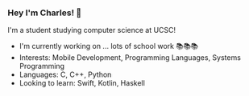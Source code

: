 ### Hey I'm Charles! 👋
I'm a student studying computer science at UCSC! 
 
- I'm currently working on ... lots of school work 📚📚📚
- Interests: Mobile Development, Programming Languages, Systems Programming
- Languages: C, C++, Python
- Looking to learn: Swift, Kotlin, Haskell

<!--
**Charles-Knight/Charles-Knight** is a ✨ _special_ ✨ repository because its `README.md` (this file) appears on your GitHub profile.

Here are some ideas to get you started:

- 🔭 I’m currently working on ...
- 🌱 I’m currently learning ...
- 👯 I’m looking to collaborate on ...
- 🤔 I’m looking for help with ...
- 💬 Ask me about ...
- 📫 How to reach me: ...
- 😄 Pronouns: ...
- ⚡ Fun fact: ...
-->
